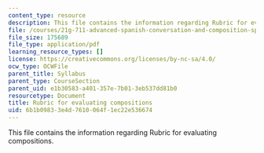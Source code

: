 ```yaml
---
content_type: resource
description: This file contains the information regarding Rubric for evaluating compositions.
file: /courses/21g-711-advanced-spanish-conversation-and-composition-spring-2014/6b1b09833e4d7610064f1ec22e536674_MIT21G_711S14_Comp_Rub.pdf
file_size: 175689
file_type: application/pdf
learning_resource_types: []
license: https://creativecommons.org/licenses/by-nc-sa/4.0/
ocw_type: OCWFile
parent_title: Syllabus
parent_type: CourseSection
parent_uid: e1b30583-a401-357e-7b01-3eb537dd81b0
resourcetype: Document
title: Rubric for evaluating compositions
uid: 6b1b0983-3e4d-7610-064f-1ec22e536674
---
```

This file contains the information regarding Rubric for evaluating compositions.